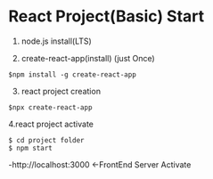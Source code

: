 # React Project(Basic) Start

1. node.js install(LTS)

2. create-react-app(install) (just Once)
```
$npm install -g create-react-app
```

3. react project creation
```
$npx create-react-app
```

4.react project activate
```
$ cd project folder
$ npm start
```

-http://localhost:3000 <-FrontEnd Server Activate



